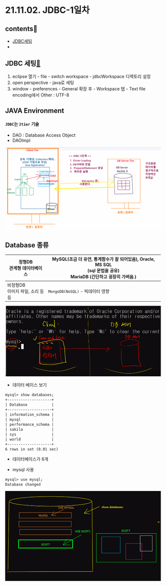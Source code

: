 # 21.11.02. JDBC-1일차

## contents📑

* [JDBC세팅](##JDBC-세팅)
* 

## JDBC 세팅[📑](##contents)

1. eclipse 열기 - file - switch workspace - jdbcWorkspace 디렉토리 설정
2. open perspective - java로 세팅
3. window - preferences - General 확장 후 - Workspace 탭 - Text file encoding에서 Other : UTF-8

## JAVA Environment

#### `JDBC`는 `2tier` 기술

* DAO : Database Access Object
* DAOImpl

![자바환경](./image/1102-01.png)

## Database 종류

| 정형DB<br />관계형 데이터베이스      | MySQL(조금 더 유연, 통계함수가 잘 되어있음), Oracle, MS SQL<br />(sql 문법을 공유)<br />MariaDB (간단하고 굉장히 가벼움.) |
| ------------------------------------ | ------------------------------------------------------------ |
| 비정형DB<br />이미지 파일, 소리 등등 | `MongoDB(NoSQL)` - 빅데이터 영향                             |

![](./image/1102-02.png)

* 데이터 베이스 보기

```mysql
mysql> show databases;
+--------------------+
| Database           |
+--------------------+
| information_schema |
| mysql              |
| performance_schema |
| sakila             |
| sys                |
| world              |
+--------------------+
6 rows in set (0.01 sec)
```

* 데이터베이스가 6개

* mysql 사용

```mysql
mysql> use mysql;
Database changed
```

![](./image/1102-03.png)

